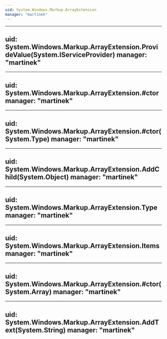 ```yaml
---
uid: System.Windows.Markup.ArrayExtension
manager: "martinek"
---
```


---
uid: System.Windows.Markup.ArrayExtension.ProvideValue(System.IServiceProvider)
manager: "martinek"
---

---
uid: System.Windows.Markup.ArrayExtension.#ctor
manager: "martinek"
---

---
uid: System.Windows.Markup.ArrayExtension.#ctor(System.Type)
manager: "martinek"
---

---
uid: System.Windows.Markup.ArrayExtension.AddChild(System.Object)
manager: "martinek"
---

---
uid: System.Windows.Markup.ArrayExtension.Type
manager: "martinek"
---

---
uid: System.Windows.Markup.ArrayExtension.Items
manager: "martinek"
---

---
uid: System.Windows.Markup.ArrayExtension.#ctor(System.Array)
manager: "martinek"
---

---
uid: System.Windows.Markup.ArrayExtension.AddText(System.String)
manager: "martinek"
---
